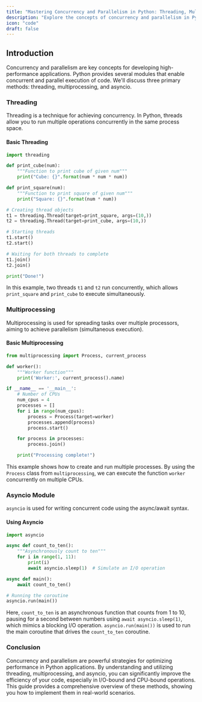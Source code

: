 ```yaml
---
title: "Mastering Concurrency and Parallelism in Python: Threading, Multiprocessing, and Asyncio"
description: "Explore the concepts of concurrency and parallelism in Python with an in-depth look at threading, multiprocessing, and the asyncio module. Learn how to effectively handle asynchronous and parallel tasks to optimize performance and efficiency in your applications."
icon: "code"
draft: false
---
```


## Introduction

Concurrency and parallelism are key concepts for developing high-performance applications. Python provides several modules that enable concurrent and parallel execution of code. We'll discuss three primary methods: threading, multiprocessing, and asyncio.

### Threading

Threading is a technique for achieving concurrency. In Python, threads allow you to run multiple operations concurrently in the same process space.

#### Basic Threading
```python
import threading

def print_cube(num):
    """Function to print cube of given num"""
    print("Cube: {}".format(num * num * num))

def print_square(num):
    """Function to print square of given num"""
    print("Square: {}".format(num * num))

# Creating thread objects
t1 = threading.Thread(target=print_square, args=(10,))
t2 = threading.Thread(target=print_cube, args=(10,))

# Starting threads
t1.start()
t2.start()

# Waiting for both threads to complete
t1.join()
t2.join()

print("Done!")
```
In this example, two threads `t1` and `t2` run concurrently, which allows `print_square` and `print_cube` to execute simultaneously.

### Multiprocessing

Multiprocessing is used for spreading tasks over multiple processors, aiming to achieve parallelism (simultaneous execution).

#### Basic Multiprocessing
```python
from multiprocessing import Process, current_process

def worker():
    """Worker function"""
    print('Worker:', current_process().name)

if __name__ == '__main__':
    # Number of CPUs
    num_cpus = 4
    processes = []
    for i in range(num_cpus):
        process = Process(target=worker)
        processes.append(process)
        process.start()

    for process in processes:
        process.join()

    print("Processing complete!")
```
This example shows how to create and run multiple processes. By using the `Process` class from `multiprocessing`, we can execute the function `worker` concurrently on multiple CPUs.

### Asyncio Module

`asyncio` is used for writing concurrent code using the async/await syntax.

#### Using Asyncio
```python
import asyncio

async def count_to_ten():
    """Asynchronously count to ten"""
    for i in range(1, 11):
        print(i)
        await asyncio.sleep(1)  # Simulate an I/O operation

async def main():
    await count_to_ten()

# Running the coroutine
asyncio.run(main())
```
Here, `count_to_ten` is an asynchronous function that counts from 1 to 10, pausing for a second between numbers using `await asyncio.sleep(1)`, which mimics a blocking I/O operation. `asyncio.run(main())` is used to run the main coroutine that drives the `count_to_ten` coroutine.

### Conclusion

Concurrency and parallelism are powerful strategies for optimizing performance in Python applications. By understanding and utilizing threading, multiprocessing, and asyncio, you can significantly improve the efficiency of your code, especially in I/O-bound and CPU-bound operations. This guide provides a comprehensive overview of these methods, showing you how to implement them in real-world scenarios.

